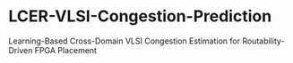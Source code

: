 # LCER-VLSI-Congestion-Prediction
Learning-Based Cross-Domain VLSI Congestion Estimation for Routability-Driven FPGA Placement
